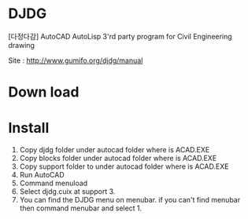 # DJDG
[다정다감] AutoCAD AutoLisp 3'rd party program for Civil Engineering drawing

Site : <a href=http://www.gumifo.org/djdg/manual target=_blank>http://www.gumifo.org/djdg/manual</a>

# Down load


# Install
1. Copy djdg folder under autocad folder where is ACAD.EXE
2. Copy blocks folder  under autocad folder where is ACAD.EXE
3. Copy support folder to under autocad folder where is ACAD.EXE
4. Run AutoCAD
5. Command menuload
6. Select djdg.cuix at support 3. 
7. You can find the DJDG menu on menubar. if you can't find menubar then command menubar and select 1.

